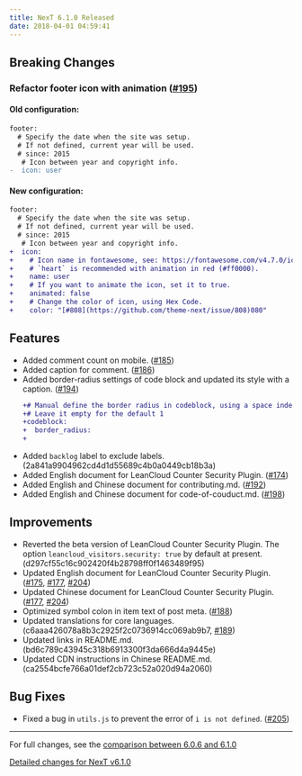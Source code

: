```yaml
---
title: NexT 6.1.0 Released
date: 2018-04-01 04:59:41 
---
```


## Breaking Changes

### Refactor footer icon with animation ([#195](https://github.com/theme-next/issue/195))

#### Old configuration:

```diff
footer:
  # Specify the date when the site was setup.
  # If not defined, current year will be used.
  # since: 2015
   # Icon between year and copyright info.
-  icon: user
```

#### New configuration:

```diff
footer:
  # Specify the date when the site was setup.
  # If not defined, current year will be used.
  # since: 2015
   # Icon between year and copyright info.
+  icon: 
+    # Icon name in fontawesome, see: https://fontawesome.com/v4.7.0/icons
+    # `heart` is recommended with animation in red (#ff0000).
+    name: user
+    # If you want to animate the icon, set it to true.
+    animated: false
+    # Change the color of icon, using Hex Code.
+    color: "[#808](https://github.com/theme-next/issue/808)080"
```

## Features

- Added comment count on mobile. ([#185](https://github.com/theme-next/issue/185))
- Added caption for comment. ([#186](https://github.com/theme-next/issue/186))
- Added border-radius settings of code block and updated its style with a caption. ([#194](https://github.com/theme-next/issue/194))
  ```diff
  +# Manual define the border radius in codeblock, using a space indent.
  +# Leave it empty for the default 1
  +codeblock:
  +  border_radius: 
  +
  ```
- Added `backlog` label to exclude labels. (2a841a9904962cd4d1d55689c4b0a0449cb18b3a)
- Added English document for LeanCloud Counter Security Plugin. ([#174](https://github.com/theme-next/issue/174))
- Added English and Chinese document for contributing.md. ([#192](https://github.com/theme-next/issue/192))
- Added English and Chinese document for code-of-couduct.md. ([#198](https://github.com/theme-next/issue/198))

## Improvements

- Reverted the beta version of LeanCloud Counter Security Plugin. The option `leancloud_visitors.security: true` by default at present. (d297cf55c16c902420f4b28798ff0f1463489f95)
- Updated English document for LeanCloud Counter Security Plugin. ([#175](https://github.com/theme-next/issue/175), [#177](https://github.com/theme-next/issue/177), [#204](https://github.com/theme-next/issue/204))
- Updated Chinese document for LeanCloud Counter Security Plugin. ([#177](https://github.com/theme-next/issue/177), [#204](https://github.com/theme-next/issue/204))
- Optimized symbol colon in item text of post meta. ([#188](https://github.com/theme-next/issue/188))
- Updated translations for core languages. (c6aaa426078a8b3c2925f2c0736914cc069ab9b7, [#189](https://github.com/theme-next/issue/189))
- Updated links in README.md. (bd6c789c43945c318b6913300f3da666d4a9445e)
- Updated CDN instructions in Chinese README.md. (ca2554bcfe766a01def2cb723c52a020d94a2060)

## Bug Fixes

- Fixed a bug in `utils.js` to prevent the error of `i is not defined`. ([#205](https://github.com/theme-next/issue/205))

***

For full changes, see the [comparison between 6.0.6 and 6.1.0](https://github.com/theme-next/hexo-theme-next/compare/v6.0.6...v6.1.0)

[Detailed changes for NexT v6.1.0](https://github.com/theme-next/hexo-theme-next/releases/tag/v6.1.0)